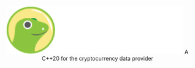 <p align="center">
  <img width="460" height="125" src="/images/coingecko.jpg">
  A C++20 for the cryptocurrency data provider
</p>
